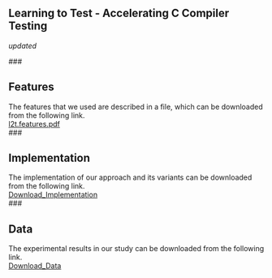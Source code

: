 Learning to Test - Accelerating C Compiler Testing
---
*updated*  

###<h2 id="1"> Features </h2>
The features that we used are described in a file, which can be downloaded from the following link.  
[l2t.features.pdf](./file/l2t.features.pdf)  
###<h2 id="2"> Implementation </h2>
The implementation of our approach and its variants can be downloaded from the following link.  
[Download_Implementation](./file/Implementation.zip)  
###<h2 id="3"> Data </h2>
The experimental results in our study can be downloaded from the following link.   
[Download_Data](./file/l2t.results.xlsx)  

